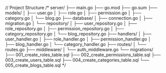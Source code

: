 
// Project Structure
/*
server/
├── main.go
├── go.mod
├── go.sum
├── models/
│   ├── user.go
│   ├── role.go
│   ├── permission.go
│   ├── category.go
│   └── blog.go
├── database/
│   ├── connection.go
│   ├── migration.go
│   └── repository/
│       ├── user_repository.go
│       ├── role_repository.go
│       ├── permission_repository.go
│       ├── category_repository.go
│       └── blog_repository.go
├── handlers/
│   ├── user_handler.go
│   ├── role_handler.go
│   ├── permission_handler.go
│   ├── blog_handler.go
│   └── category_handler.go
├── routes/
│   └── routes.go
├── middleware/
│   └── auth_middleware.go
└── migrations/
    ├── 001_create_roles_table.sql
    ├── 002_create_permissions_table.sql
    ├── 003_create_users_table.sql
    ├── 004_create_categories_table.sql
    └── 005_create_blogs_table.sql
*/